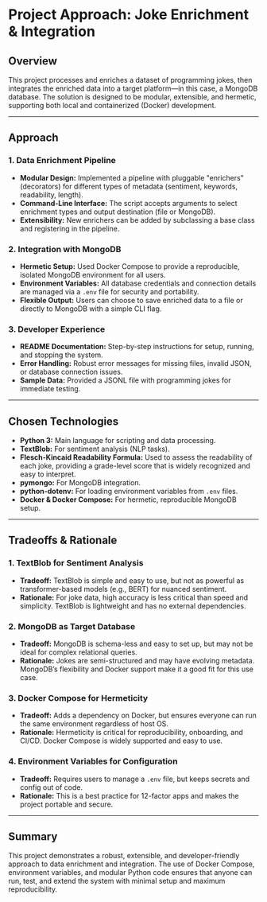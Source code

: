 # Project Approach: Joke Enrichment & Integration

## Overview
This project processes and enriches a dataset of programming jokes, then integrates the enriched data into a target platform—in this case, a MongoDB database. The solution is designed to be modular, extensible, and hermetic, supporting both local and containerized (Docker) development.

---

## Approach

### 1. **Data Enrichment Pipeline**
- **Modular Design:** Implemented a pipeline with pluggable "enrichers" (decorators) for different types of metadata (sentiment, keywords, readability, length).
- **Command-Line Interface:** The script accepts arguments to select enrichment types and output destination (file or MongoDB).
- **Extensibility:** New enrichers can be added by subclassing a base class and registering in the pipeline.

### 2. **Integration with MongoDB**
- **Hermetic Setup:** Used Docker Compose to provide a reproducible, isolated MongoDB environment for all users.
- **Environment Variables:** All database credentials and connection details are managed via a `.env` file for security and portability.
- **Flexible Output:** Users can choose to save enriched data to a file or directly to MongoDB with a simple CLI flag.

### 3. **Developer Experience**
- **README Documentation:** Step-by-step instructions for setup, running, and stopping the system.
- **Error Handling:** Robust error messages for missing files, invalid JSON, or database connection issues.
- **Sample Data:** Provided a JSONL file with programming jokes for immediate testing.

---

## Chosen Technologies

- **Python 3:** Main language for scripting and data processing.
- **TextBlob:** For sentiment analysis (NLP tasks).
- **Flesch-Kincaid Readability Formula:** Used to assess the readability of each joke, providing a grade-level score that is widely recognized and easy to interpret.
- **pymongo:** For MongoDB integration.
- **python-dotenv:** For loading environment variables from `.env` files.
- **Docker & Docker Compose:** For hermetic, reproducible MongoDB setup.

---

## Tradeoffs & Rationale

### 1. **TextBlob for Sentiment Analysis**
- **Tradeoff:** TextBlob is simple and easy to use, but not as powerful as transformer-based models (e.g., BERT) for nuanced sentiment.
- **Rationale:** For joke data, high accuracy is less critical than speed and simplicity. TextBlob is lightweight and has no external dependencies.

### 2. **MongoDB as Target Database**
- **Tradeoff:** MongoDB is schema-less and easy to set up, but may not be ideal for complex relational queries.
- **Rationale:** Jokes are semi-structured and may have evolving metadata. MongoDB’s flexibility and Docker support make it a good fit for this use case.

### 3. **Docker Compose for Hermeticity**
- **Tradeoff:** Adds a dependency on Docker, but ensures everyone can run the same environment regardless of host OS.
- **Rationale:** Hermeticity is critical for reproducibility, onboarding, and CI/CD. Docker Compose is widely supported and easy to use.

### 4. **Environment Variables for Configuration**
- **Tradeoff:** Requires users to manage a `.env` file, but keeps secrets and config out of code.
- **Rationale:** This is a best practice for 12-factor apps and makes the project portable and secure.

---

## Summary
This project demonstrates a robust, extensible, and developer-friendly approach to data enrichment and integration. The use of Docker Compose, environment variables, and modular Python code ensures that anyone can run, test, and extend the system with minimal setup and maximum reproducibility. 